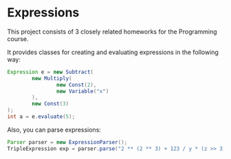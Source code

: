 # Expressions

This project consists of 3 closely related homeworks
for the Programming course.


It provides classes for creating and evaluating expressions in the following way:
```java
Expression e = new Subtract(
        new Multiply(
                new Const(2),
                new Variable("x")
        ),
        new Const(3)
);
int a = e.evaluate(5);
```

Also, you can parse expressions:
```java
Parser parser = new ExpressionParser();
TripleExpression exp = parser.parse("2 ** (2 ** 3) + 123 / y * (z >> 3)");
```